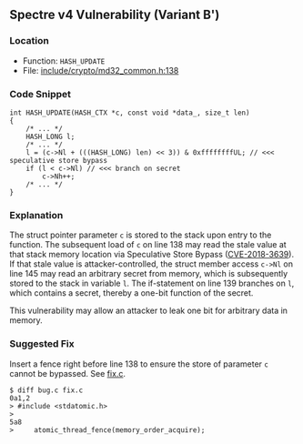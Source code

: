 ## Spectre v4 Vulnerability (Variant B')

### Location
- Function: `HASH_UPDATE`
- File: [include/crypto/md32_common.h:138](https://github.com/openssl/openssl/blob/065121ff198a84106023013420dedd57ac4ff53a/include/crypto/md32_common.h#L138)

### Code Snippet
```
int HASH_UPDATE(HASH_CTX *c, const void *data_, size_t len)
{
    /* ... */
    HASH_LONG l;
    /* ... */
    l = (c->Nl + (((HASH_LONG) len) << 3)) & 0xffffffffUL; // <<< speculative store bypass
    if (l < c->Nl) // <<< branch on secret
        c->Nh++;
    /* ... */
}
```

### Explanation
The struct pointer parameter `c` is stored to the stack upon entry to the function.
The subsequent load of `c` on line 138 may read the stale value at that stack memory location via Speculative Store Bypass ([CVE-2018-3639](https://cve.org/CVERecord?id=CVE-2018-3639)).
If that stale value is attacker-controlled, the struct member access `c->Nl` on line 145 may read an arbitrary secret from memory, which is subsequently stored to the stack in variable `l`.
The if-statement on line 139 branches on `l`, which contains a secret, thereby a one-bit function of the secret.

This vulnerability may allow an attacker to leak one bit for arbitrary data in memory.

### Suggested Fix
Insert a fence right before line 138 to ensure the store of parameter `c` cannot be bypassed. See [fix.c](fix.c).
```
$ diff bug.c fix.c
0a1,2
> #include <stdatomic.h>
> 
5a8
>     atomic_thread_fence(memory_order_acquire);
```
